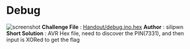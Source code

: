 # Debug
![screenshot](https://i.imgur.com/M2F3snN.png)
**Challenge File** : [Handout/debug.ino.hex](Handout/debug.ino.hex)
**Author** : silipwn
**Short Solution** : AVR Hex file, need to discover the PIN(7331), and then input is XORed to get the flag

